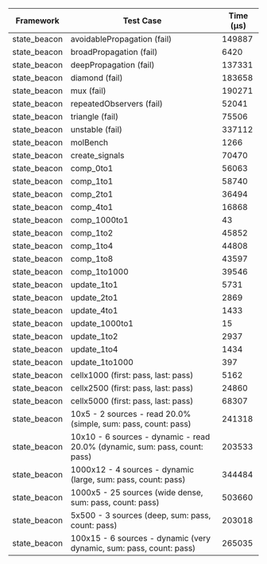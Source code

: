 | Framework | Test Case | Time (μs) |
| --- | --- | --- |
| state_beacon | avoidablePropagation (fail) | 149887 |
| state_beacon | broadPropagation (fail) | 6420 |
| state_beacon | deepPropagation (fail) | 137331 |
| state_beacon | diamond (fail) | 183658 |
| state_beacon | mux (fail) | 190271 |
| state_beacon | repeatedObservers (fail) | 52041 |
| state_beacon | triangle (fail) | 75506 |
| state_beacon | unstable (fail) | 337112 |
| state_beacon | molBench | 1266 |
| state_beacon | create_signals | 70470 |
| state_beacon | comp_0to1 | 56063 |
| state_beacon | comp_1to1 | 58740 |
| state_beacon | comp_2to1 | 36494 |
| state_beacon | comp_4to1 | 16868 |
| state_beacon | comp_1000to1 | 43 |
| state_beacon | comp_1to2 | 45852 |
| state_beacon | comp_1to4 | 44808 |
| state_beacon | comp_1to8 | 43597 |
| state_beacon | comp_1to1000 | 39546 |
| state_beacon | update_1to1 | 5731 |
| state_beacon | update_2to1 | 2869 |
| state_beacon | update_4to1 | 1433 |
| state_beacon | update_1000to1 | 15 |
| state_beacon | update_1to2 | 2937 |
| state_beacon | update_1to4 | 1434 |
| state_beacon | update_1to1000 | 397 |
| state_beacon | cellx1000 (first: pass, last: pass) | 5162 |
| state_beacon | cellx2500 (first: pass, last: pass) | 24860 |
| state_beacon | cellx5000 (first: pass, last: pass) | 68307 |
| state_beacon | 10x5 - 2 sources - read 20.0% (simple, sum: pass, count: pass) | 241318 |
| state_beacon | 10x10 - 6 sources - dynamic - read 20.0% (dynamic, sum: pass, count: pass) | 203533 |
| state_beacon | 1000x12 - 4 sources - dynamic (large, sum: pass, count: pass) | 344484 |
| state_beacon | 1000x5 - 25 sources (wide dense, sum: pass, count: pass) | 503660 |
| state_beacon | 5x500 - 3 sources (deep, sum: pass, count: pass) | 203018 |
| state_beacon | 100x15 - 6 sources - dynamic (very dynamic, sum: pass, count: pass) | 265035 |
